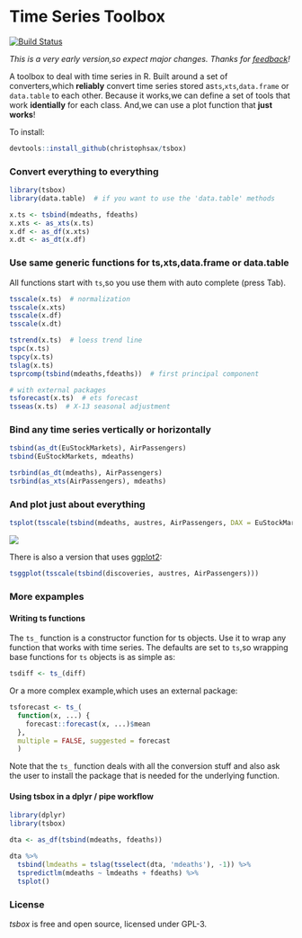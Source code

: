 Time Series Toolbox
===================

[![Build Status](https://travis-ci.org/christophsax/tsbox.svg?branch=master)](https://travis-ci.org/christophsax/tsbox)

*This is a very early version,so expect major changes. Thanks for [feedback](mailto:christoph.sax@gmail.com)!*

A toolbox to deal with time series in R. Built around a set of converters,which
**reliably** convert time series stored as`ts`,`xts`,`data.frame` or
`data.table` to each other. Because it works,we can define a set of tools that
work **identially** for each class. And,we can use a plot function that
**just works**!

To install:
```r
devtools::install_github(christophsax/tsbox)
```

### Convert everything to everything

```r
library(tsbox)
library(data.table)  # if you want to use the 'data.table' methods

x.ts <- tsbind(mdeaths, fdeaths)
x.xts <- as_xts(x.ts)
x.df <- as_df(x.xts)
x.dt <- as_dt(x.df)
```

### Use same generic functions for ts,xts,data.frame or data.table

All functions start with `ts`,so you use them with auto complete (press Tab).

```r
tsscale(x.ts)  # normalization
tsscale(x.xts)
tsscale(x.df)
tsscale(x.dt)

tstrend(x.ts)  # loess trend line
tspc(x.ts)
tspcy(x.ts)
tslag(x.ts)
tsprcomp(tsbind(mdeaths,fdeaths))  # first principal component

# with external packages
tsforecast(x.ts)  # ets forecast
tsseas(x.ts)  # X-13 seasonal adjustment
```

### Bind any time series vertically or horizontally

```r
tsbind(as_dt(EuStockMarkets), AirPassengers)
tsbind(EuStockMarkets, mdeaths)

tsrbind(as_dt(mdeaths), AirPassengers)
tsrbind(as_xts(AirPassengers), mdeaths)
```

### And plot just about everything

```r
tsplot(tsscale(tsbind(mdeaths, austres, AirPassengers, DAX = EuStockMarkets[,'DAX'])))
```
![](https://github.com/christophsax/tsbox/raw/master/inst/docs/myfig.png)


There is also a version that uses [ggplot2](https://CRAN.R-project.org/package=ggplot2):

```r
tsggplot(tsscale(tsbind(discoveries, austres, AirPassengers)))
```


### More expamples

#### Writing ts functions

The `ts_` function is a constructor function for ts objects. Use it to wrap any
function that works with time series. The defaults are set to `ts`,so wrapping
base functions for `ts` objects is as simple as:

```r
tsdiff <- ts_(diff)
```

Or a more complex example,which uses an external package:

```r
tsforecast <- ts_(
  function(x, ...) {
    forecast::forecast(x, ...)$mean
  },
  multiple = FALSE, suggested = forecast
  )
```

Note that the `ts_` function deals with all the conversion stuff and also ask
the user to install the package that is needed for the underlying function.


#### Using tsbox in a dplyr / pipe workflow

```r
library(dplyr)
library(tsbox)

dta <- as_df(tsbind(mdeaths, fdeaths))

dta %>%
  tsbind(lmdeaths = tslag(tsselect(dta, 'mdeaths'), -1)) %>%
  tspredictlm(mdeaths ~ lmdeaths + fdeaths) %>%
  tsplot()
```


### License

*tsbox* is free and open source, licensed under GPL-3.


